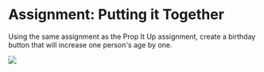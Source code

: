 <h1>Assignment: Putting it Together</h1>

<p>Using the same assignment as the Prop It Up assignment, create a birthday button that will increase one person's age by one.</p>

<img src="https://github.com/alirabah93/Coding-Dojo/blob/master/MERN/react//ninja/screenshots/example.jpg"/>


